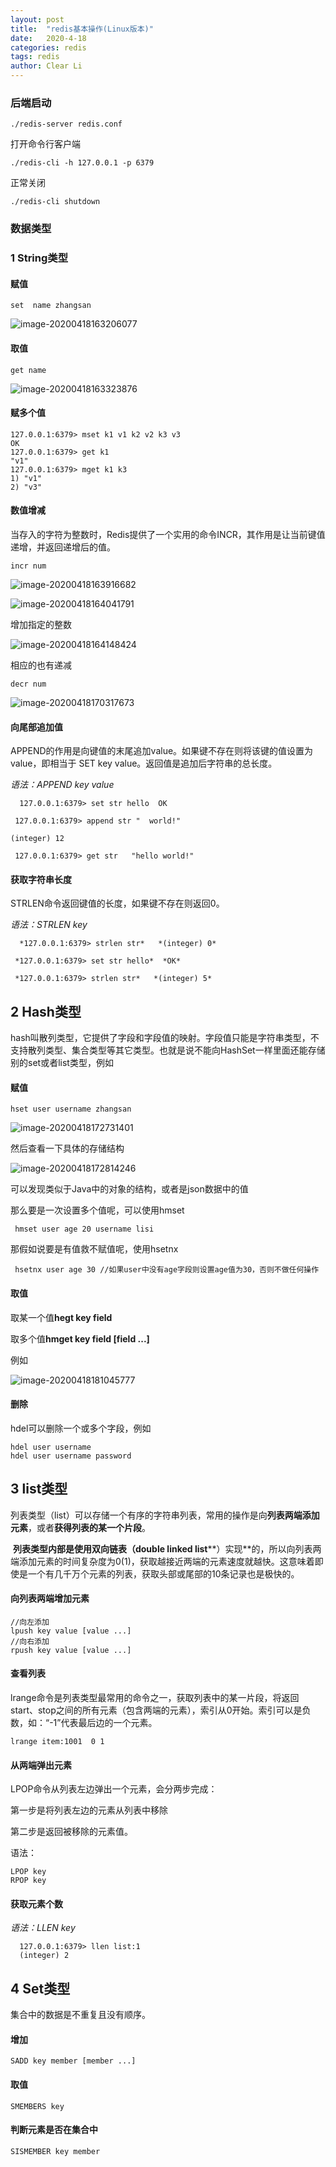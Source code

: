 ```yaml
---
layout: post
title:  "redis基本操作(Linux版本)"
date:   2020-4-18
categories: redis
tags: redis
author: Clear Li
---
```




### 后端启动

```
./redis-server redis.conf
```

打开命令行客户端

```
./redis-cli -h 127.0.0.1 -p 6379
```



正常关闭

```
./redis-cli shutdown
```

### 数据类型

### 1   String类型

#### 赋值

```
set  name zhangsan
```

![image-20200418163206077](/img/image-20200418163206077.png)

#### 取值

```
get name
```

![image-20200418163323876](/img/image-20200418163323876.png)

#### 赋多个值

```
127.0.0.1:6379> mset k1 v1 k2 v2 k3 v3
OK
127.0.0.1:6379> get k1
"v1"
127.0.0.1:6379> mget k1 k3
1) "v1"
2) "v3"

```

#### 数值增减

当存入的字符为整数时，Redis提供了一个实用的命令INCR，其作用是让当前键值递增，并返回递增后的值。

```
incr num
```

![image-20200418163916682](/img/image-20200418163916682.png)

![image-20200418164041791](/img/image-20200418164041791.png)

增加指定的整数

![image-20200418164148424](/img/image-20200418164148424.png)

相应的也有递减

```
decr num
```

![image-20200418170317673](/img/image-20200418170317673.png)

#### 向尾部追加值 

APPEND的作用是向键值的末尾追加value。如果键不存在则将该键的值设置为value，即相当于 SET key value。返回值是追加后字符串的总长度。 

 

*语法：APPEND key value*

```
  127.0.0.1:6379> set str hello  OK 

 127.0.0.1:6379> append str "  world!"  

(integer) 12 

 127.0.0.1:6379> get str   "hello world!"  
```

 

####  获取字符串长度 

STRLEN命令返回键值的长度，如果键不存在则返回0。

 

*语法：STRLEN key*

```
  *127.0.0.1:6379> strlen str*   *(integer) 0* 

 *127.0.0.1:6379> set str hello*  *OK* 

 *127.0.0.1:6379> strlen str*   *(integer) 5*     
```

## 2 Hash类型

hash叫散列类型，它提供了字段和字段值的映射。字段值只能是字符串类型，不支持散列类型、集合类型等其它类型。也就是说不能向HashSet一样里面还能存储别的set或者list类型，例如

#### 赋值

```
hset user username zhangsan
```

![image-20200418172731401](/img/image-20200418172731401.png)

然后查看一下具体的存储结构

![image-20200418172814246](/img/image-20200418172814246.png)

可以发现类似于Java中的对象的结构，或者是json数据中的值

那么要是一次设置多个值呢，可以使用hmset

```
 hmset user age 20 username lisi 
```

那假如说要是有值救不赋值呢，使用hsetnx

```
 hsetnx user age 30	//如果user中没有age字段则设置age值为30，否则不做任何操作
```

#### 取值

取某一个值**hegt key field**

取多个值**hmget key field [field ...]** 

例如

![image-20200418181045777](/img/image-20200418181045777.png)

#### 删除

hdel可以删除一个或多个字段，例如

```
hdel user username 
hdel user username password
```

## 3  list类型

列表类型（list）可以存储一个有序的字符串列表，常用的操作是向**列表两端添加元素**，或者**获得列表的某一个片段**。

​     **列表类型内部是使用双向链表（double linked list****）实现**的，所以向列表两端添加元素的时间复杂度为0(1)，获取越接近两端的元素速度就越快。这意味着即使是一个有几千万个元素的列表，获取头部或尾部的10条记录也是极快的。

#### 向列表两端增加元素

```
//向左添加
lpush key value [value ...]
//向右添加
rpush key value [value ...]
```

#### 查看列表

lrange命令是列表类型最常用的命令之一，获取列表中的某一片段，将返回start、stop之间的所有元素（包含两端的元素），索引从0开始。索引可以是负数，如：“-1”代表最后边的一个元素。

```
lrange item:1001  0 1
```

####   从两端弹出元素

LPOP命令从列表左边弹出一个元素，会分两步完成：

第一步是将列表左边的元素从列表中移除

第二步是返回被移除的元素值。

 语法：

```
LPOP key
RPOP key
```

#### 获取元素个数

*语法：LLEN key*

```
  127.0.0.1:6379> llen list:1
  (integer) 2
```

## 4  Set类型

集合中的数据是不重复且没有顺序。

#### 增加

```
SADD key member [member ...]
```

#### 取值

```
SMEMBERS key
```

#### 判断元素是否在集合中

```
SISMEMBER key member
```

